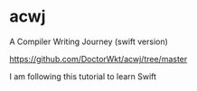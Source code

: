 # acwj
A Compiler Writing Journey (swift version)

https://github.com/DoctorWkt/acwj/tree/master

I am following this tutorial to learn Swift


